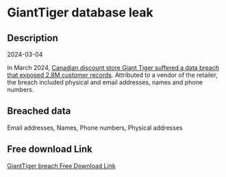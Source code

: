 # GiantTiger database leak

## Description

2024-03-04

In March 2024, <a href="https://cybernews.com/news/giant-tiger-customers-exposed/#google_vignette" target="_blank" rel="noopener">Canadian discount store Giant Tiger suffered a data breach that exposed 2.8M customer records</a>. Attributed to a vendor of the retailer, the breach included physical and email addresses, names and phone numbers.

## Breached data

Email addresses, Names, Phone numbers, Physical addresses

## Free download Link

[GiantTiger breach Free Download Link](https://link-to.net/1229997/671.9441838135674/dynamic/?r=aHR0cHM6Ly93d3cubWVkaWFmaXJlLmNvbS92aWV3L29HYnNMdG9MV2JyckNqSS9naWFudHRpZ2VyLmNvbS9maWxl)